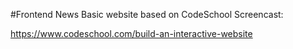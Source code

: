 #Frontend News
Basic website based on CodeSchool Screencast:

https://www.codeschool.com/build-an-interactive-website

